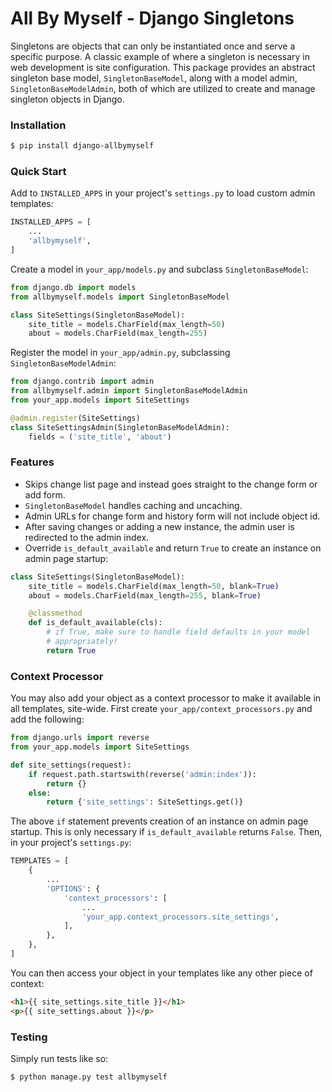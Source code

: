 # All By Myself - Django Singletons

Singletons are objects that can only be instantiated once and serve a specific purpose. A classic example of where a singleton is necessary in web development is site configuration.
This package provides an abstract singleton base model, `SingletonBaseModel`, along with a model admin, `SingletonBaseModelAdmin`, both of which are utilized to create and manage singleton objects in Django. 

### Installation

```bash
$ pip install django-allbymyself
```

### Quick Start

Add to `INSTALLED_APPS` in your project's `settings.py` to load custom admin templates:
```python
INSTALLED_APPS = [
    ...
    'allbymyself',
]
```

Create a model in `your_app/models.py` and subclass `SingletonBaseModel`:
```python
from django.db import models
from allbymyself.models import SingletonBaseModel

class SiteSettings(SingletonBaseModel):
    site_title = models.CharField(max_length=50)
    about = models.CharField(max_length=255)
```

Register the model in `your_app/admin.py`, subclassing `SingletonBaseModelAdmin`:
```python
from django.contrib import admin
from allbymyself.admin import SingletonBaseModelAdmin
from your_app.models import SiteSettings

@admin.register(SiteSettings)
class SiteSettingsAdmin(SingletonBaseModelAdmin):
    fields = ('site_title', 'about')
```

### Features

* Skips change list page and instead goes straight to the change form or add form.
* `SingletonBaseModel` handles caching and uncaching. 
* Admin URLs for change form and history form will not include object id.
* After saving changes or adding a new instance, the admin user is redirected to the admin index.
* Override `is_default_available` and return `True` to create an instance on admin page startup:
```python
class SiteSettings(SingletonBaseModel):
    site_title = models.CharField(max_length=50, blank=True)
    about = models.CharField(max_length=255, blank=True)

    @classmethod
    def is_default_available(cls):
        # if True, make sure to handle field defaults in your model
        # appropriately!
        return True
```

### Context Processor

You may also add your object as a context processor to make it available in all templates, site-wide. First create `your_app/context_processors.py` and add the following:
```python
from django.urls import reverse
from your_app.models import SiteSettings

def site_settings(request):
    if request.path.startswith(reverse('admin:index')):
        return {}
    else:
        return {'site_settings': SiteSettings.get()}
```
The above `if` statement prevents creation of an instance on admin page startup. This is only necessary if `is_default_available` returns `False`. Then, in your project's `settings.py`:
```python
TEMPLATES = [
    {
        ...
        'OPTIONS': {
            'context_processors': [
                ...
                'your_app.context_processors.site_settings',
            ],
        },
    },
]
```

You can then access your object in your templates like any other piece of context:
```html
<h1>{{ site_settings.site_title }}</h1>
<p>{{ site_settings.about }}</p>
```

### Testing

Simply run tests like so:
```bash
$ python manage.py test allbymyself
```
